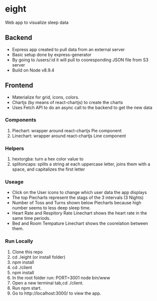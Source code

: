 # eight
Web app to visualize sleep data 
## Backend
- Express app created to pull data from an external server
- Basic setup done by express-generator
- By going to /users/:id it will pull to cooresponding JSON file from S3 server
- Build on Node v8.9.4
## Frontend
- Materialize for grid, icons, colors.
- Chartjs (by means of react-chartjs) to create the charts
- Uses Fetch API to do an async call to the backend to get the new data
### Components
1. Piechart: wrapper around react-chartjs Pie component
2. Linechart: wrapper around react-chartjs Line component
### Helpers
1. hextorgba: turn a hex color value to
2. splitoncaps: splits a string at each uppercase letter, joins them with a space, and capitalizes the first letter
### Useage
- Click on the User icons to change which user data the app displays
- The top Piecharts represent the stags of the 3 intervals (3 Nights)
- Number of Toss and Turns shown below Piecharts because high number seems to less deep sleep time.
- Heart Rate and Respitory Rate Linechart shows the heart rate in the same time periods.
- Bed and Room Tempature Linechart shows the coorelation between them.
### Run Locally
1. Clone this repo
2. cd ./eight (or install folder)
3. npm install
4. cd ./client
5. npm install
6. In the root folder run: PORT=3001 node bin/www
7. Open a new terminal tab,cd ./client.
8. Run npm start.
9. Go to http://localhost:3000/ to view the app.
